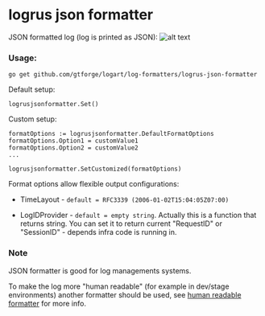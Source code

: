 # logrus json formatter


JSON formatted log (log is printed as JSON):
![alt text](https://github.com/gtforge/logart/blob/master/log-formatters/logrus-json-formatter/readme_files/json-formatter.png "Example")

### Usage:

`go get github.com/gtforge/logart/log-formatters/logrus-json-formatter`

Default setup:
```
logrusjsonformatter.Set()
```

Custom setup:
```
formatOptions := logrusjsonformatter.DefaultFormatOptions
formatOptions.Option1 = customValue1
formatOptions.Option2 = customValue2
...

logrusjsonformatter.SetCustomized(formatOptions)
```

Format options allow flexible output configurations:

- TimeLayout - `default = RFC3339 (2006-01-02T15:04:05Z07:00)`

- LogIDProvider - `default = empty string`.
Actually this is a function that returns string. You can set it to return
current "RequestID" or "SessionID" - depends infra code is running in.


### Note

JSON formatter is good for log managements systems.

To make the log more "human readable" (for example in dev/stage environments)
another formatter should be used, see [human readable formatter](./log-formatters/logrus-human-formatter/)
for more info.
